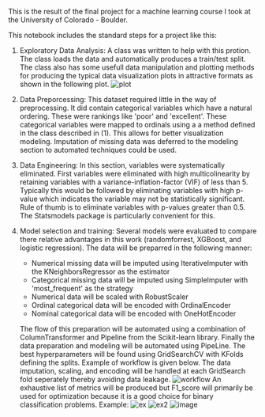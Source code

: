 This is the result of the final project for a machine learning course I took at the University of Colorado - Boulder.  


This notebook includes the standard steps for a project like this:
1) Exploratory Data Analysis:  A class was written to help with this protion.  The class loads the data and automatically produces a train/test split.  The class also has some usefull data manipulation and plotting methods for producing the typical data visualization plots in attractive formats as shown in the following plot.
   ![plot](https://github.com/cualum/Shinkansen-Experience/assets/137105371/98f6a9c7-fabb-423d-ac76-cfe0ce8d3de8|width=100)

2) Data Preporcessing:  This dataset required little in the way of preprocessing.  It did contain categorical variables which have a natural ordering.  These were rankings like 'poor' and 'excellent'.  These categorical variables were mapped to ordinals using a a method defined in the class described in (1).  This allows for better visualization modeling. Imputation of missing data was deferred to the modeling section to automated techniques could be used.
3) Data Engineering:  In this section, variables were systematically eliminated.  First variables were eliminated with high multicolinearity by retaining variables with a variance-inflation-factor (VIF) of less than 5.  Typically this would be followed by eliminating variables with high p-value which indicates the variable may not be statistically significant. Rule of thumb is to eliminate variables with p-values greater than 0.5.   The Statsmodels package is particularly convenient for this.
4) Model selection and training:  Several models were evaluated to compare there relative advantages in this work (randomforrest, XGBoost, and logistic regression).  The data will be preparred in the following manner:
   - Numerical missing data will be imputed using IterativeImputer with the KNeighborsRegressor as the estimator
   - Categorical missing data will be imputed using SimpleImputer with 'most_frequent' as the strategy
   - Numerical data will be scaled with RobustScaler
   - Ordinal categorical data will be encoded with OrdinalEncoder
   - Nominal categorical data will be encoded with OneHotEncoder

   The flow of this preparation will be automated using a combination of ColumnTransformer and Pipeline from the Scikit-learn library.  Finally the data preparation and modeling will be automated using PipeLine.  The best hyperparameters will be found using GridSearchCV with KFolds defining the splits.  Example of workflow is given below. The data imputation, scaling, and encoding will be handled at each GridSearch fold seperately thereby avoiding data leakage.
   ![workflow](https://github.com/cualum/Shinkansen-Experience/assets/137105371/2a64b13f-4b60-4461-af5a-d3bf608fc739)
   An exhaustive list of metrics will be produced but F1_score will primarily be used for optimization because it is a good choice for binary classification problems.  Example:
   ![ex](https://github.com/cualum/Shinkansen-Experience/assets/137105371/31e96b15-8d12-44a2-839e-5813b7888098)
   ![ex2](https://github.com/cualum/Shinkansen-Experience/assets/137105371/55263238-ee14-46e0-a200-32fab0d62285)
   ![image](https://github.com/cualum/Shinkansen-Experience/assets/137105371/b39dd856-b78d-4e42-99e9-48cf325dd49c)



